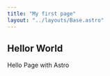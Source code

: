```yaml
---
title: "My first page"
layout: "../layouts/Base.astro"
---
```


## Hellor World

Hello Page with Astro
